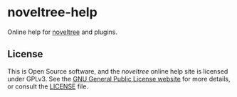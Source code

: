 # noveltree-help

Online help for [noveltree](https://peter88213.github.io/noveltree) and plugins.

## License

This is Open Source software, and the *noveltree* online help site is licensed under GPLv3. See the
[GNU General Public License website](https://www.gnu.org/licenses/gpl-3.0.en.html) for more details, or consult the [LICENSE](https://github.com/peter88213/noveltree-help/blob/main/LICENSE) file.

